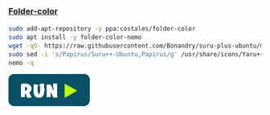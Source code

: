 ### [Folder-color](http://foldercolor.tuxfamily.org/)
```bash
sudo add-apt-repository -y ppa:costales/folder-color
sudo apt install -y folder-color-nemo
wget -qO- https://raw.githubusercontent.com/Bonandry/suru-plus-ubuntu/master/install.sh | sh
sudo sed -i 's/Papirus/Suru++-Ubuntu,Papirus/g' /usr/share/icons/Yaru++/index.theme
nemo -q
```
[![bashrun-url](../resources/bashrun.png)](br://https://raw.githubusercontent.com/rauldipeas/Unity-XP/master/extras/folder-color.md)
